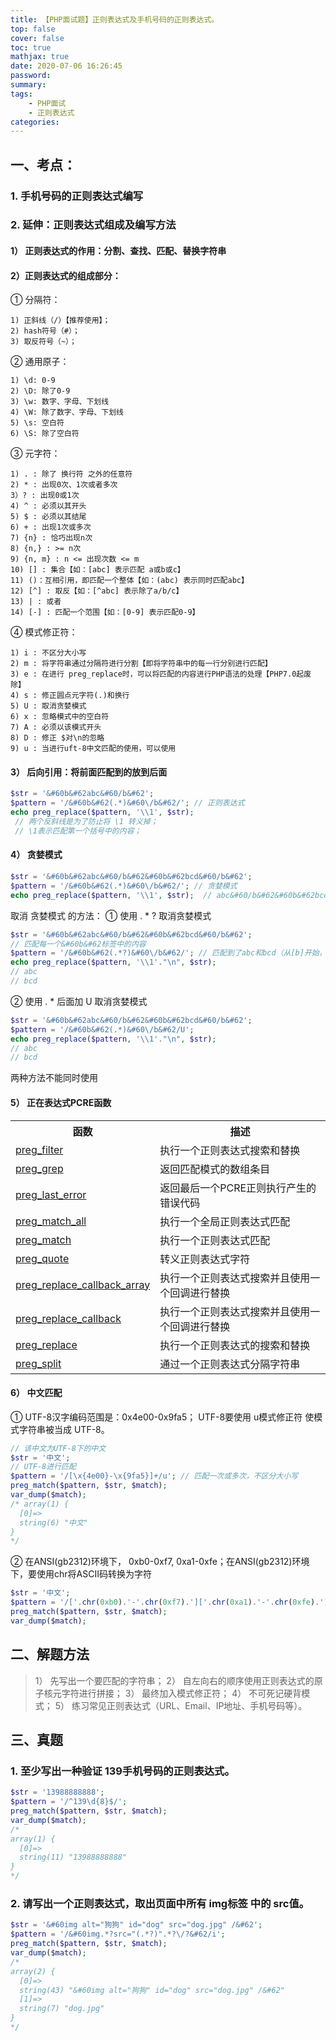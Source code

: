 ```yaml
---
title: 【PHP面试题】正则表达式及手机号码的正则表达式。
top: false
cover: false
toc: true
mathjax: true
date: 2020-07-06 16:26:45
password:
summary:
tags:
    - PHP面试
    - 正则表达式
categories:
---
```

## 一、考点：
### 1. 手机号码的正则表达式编写
### 2. 延伸：正则表达式组成及编写方法
####  1） 正则表达式的作用：分割、查找、匹配、替换字符串
####  2）正则表达式的组成部分：

① 分隔符：

    1) 正斜线（/）【推荐使用】；
    2) hash符号（#）；
    3) 取反符号（~）；

② 通用原子：

    1) \d: 0-9
    2) \D: 除了0-9
    3) \w: 数字、字母、下划线
    4) \W: 除了数字、字母、下划线
    5) \s: 空白符
    6) \S: 除了空白符

③ 元字符：

    1) . : 除了 换行符 之外的任意符
    2) * : 出现0次、1次或者多次
    3）? : 出现0或1次
    4) ^ : 必须以其开头
    5) $ : 必须以其结尾
    6) + : 出现1次或多次
    7) {n} : 恰巧出现n次
    8) {n,} : >= n次
    9) {n, m} : n <= 出现次数 <= m
    10) [] : 集合【如：[abc] 表示匹配 a或b或c】
    11) ()：互相引用，即匹配一个整体【如：(abc) 表示同时匹配abc】
    12) [^] : 取反【如：[^abc] 表示除了a/b/c】
    13) | : 或者
    14) [-] : 匹配一个范围【如：[0-9] 表示匹配0-9】

④ 模式修正符：

    1) i : 不区分大小写
    2) m : 将字符串通过分隔符进行分割【即将字符串中的每一行分别进行匹配】
    3) e : 在进行 preg_replace时，可以将匹配的内容进行PHP语法的处理【PHP7.0起废除】
    4) s : 修正圆点元字符(.)和换行
    5) U : 取消贪婪模式
    6) x : 忽略模式中的空白符
    7) A : 必须以该模式开头
    8) D : 修正 $对\n的忽略
    9) u : 当进行uft-8中文匹配的使用，可以使用

####  3） 后向引用：将前面匹配到的放到后面

```PHP
$str = '&#60b&#62abc&#60/b&#62';
$pattern = '/&#60b&#62(.*)&#60\/b&#62/'; // 正则表达式
echo preg_replace($pattern, '\\1', $str); 
 // 两个反斜线是为了防止将 \1 转义掉；
 // \1表示匹配第一个括号中的内容；
```

####  4） 贪婪模式
```PHP
$str = '&#60b&#62abc&#60/b&#62&#60b&#62bcd&#60/b&#62'; 
$pattern = '/&#60b&#62(.*)&#60\/b&#62/'; // 贪婪模式
echo preg_replace($pattern, '\\1', $str);  // abc&#60/b&#62&#60b&#62bcd
```
取消 贪婪模式 的方法：
① 使用 . * ? 取消贪婪模式
```PHP
$str = '&#60b&#62abc&#60/b&#62&#60b&#62bcd&#60/b&#62'; 
// 匹配每一个&#60b&#62标签中的内容
$pattern = '/&#60b&#62(.*?)&#60\/b&#62/'; // 匹配到了abc和bcd（从[b]开始，匹配到了abc，遇到[/b]结束；再次遇到[b]开始，匹配到了bcd，遇到[/b]结束）
echo preg_replace($pattern, '\\1'."\n", $str); 
// abc
// bcd
```
② 使用 . * 后面加 U 取消贪婪模式

```PHP
$str = '&#60b&#62abc&#60/b&#62&#60b&#62bcd&#60/b&#62';
$pattern = '/&#60b&#62(.*)&#60\/b&#62/U';
echo preg_replace($pattern, '\\1'."\n", $str); 
// abc
// bcd

```

两种方法不能同时使用

#### 5） 正在表达式PCRE函数
<table><tbody><tr><th>函数</th><th>描述</th></tr>
<tr><td>
<a href="https://www.runoob.com/php/php-preg_filter.html" target="_blank">preg_filter</a> </td><td> 执行一个正则表达式搜索和替换</td></tr><tr><td>
<a href="https://www.runoob.com/php/php-preg_grep.html" target="_blank">preg_grep</a> </td><td> 返回匹配模式的数组条目</td></tr><tr><td>
<a href="https://www.runoob.com/php/php-preg_last_error.html" target="_blank">preg_last_error</a> </td><td> 返回最后一个PCRE正则执行产生的错误代码</td></tr><tr><td>
<a href="https://www.runoob.com/php/php-preg_match_all.html" target="_blank">preg_match_all</a> </td><td> 执行一个全局正则表达式匹配</td></tr><tr><td>
<a href="https://www.runoob.com/php/php-preg_match.html" target="_blank">preg_match</a> </td><td> 执行一个正则表达式匹配</td></tr><tr><td>
<a href="https://www.runoob.com/php/php-preg_quote.html" target="_blank">preg_quote</a> </td><td> 转义正则表达式字符</td></tr><tr><td>
<a href="https://www.runoob.com/php/php-preg_replace_callback_array.html" target="_blank">preg_replace_callback_array</a> </td><td> 执行一个正则表达式搜索并且使用一个回调进行替换</td></tr><tr><td>
<a href="https://www.runoob.com/php/php-preg_replace_callback.html" target="_blank">preg_replace_callback</a> </td><td> 执行一个正则表达式搜索并且使用一个回调进行替换</td></tr><tr><td>
<a href="https://www.runoob.com/php/php-preg_replace.html" target="_blank">preg_replace</a> </td><td> 执行一个正则表达式的搜索和替换</td></tr><tr><td>
<a href="https://www.runoob.com/php/php-preg_split.html" target="_blank">preg_split</a> </td><td> 通过一个正则表达式分隔字符串</td></tr></tbody></table>

#### 6） 中文匹配

① UTF-8汉字编码范围是：0x4e00-0x9fa5； UTF-8要使用 u模式修正符 使模式字符串被当成 UTF-8。

```PHP
// 该中文为UTF-8下的中文
$str = '中文'; 
// UTF-8进行匹配
$pattern = '/[\x{4e00}-\x{9fa5}]+/u'; // 匹配一次或多次，不区分大小写
preg_match($pattern, $str, $match);
var_dump($match);
/* array(1) {
  [0]=>
  string(6) "中文"
}
*/
```
② 在ANSI(gb2312)环境下， 0xb0-0xf7, 0xa1-0xfe；在ANSI(gb2312)环境下，要使用chr将ASCII码转换为字符

```PHP
$str = '中文';
$pattern = '/['.chr(0xb0).'-'.chr(0xf7).']['.chr(0xa1).'-'.chr(0xfe).']/';
preg_match($pattern, $str, $match);
var_dump($match);
```
## 二、解题方法

> 1） 先写出一个要匹配的字符串；
2） 自左向右的顺序使用正则表达式的原子核元字符进行拼接；
3） 最终加入模式修正符；
4） 不可死记硬背模式；
5） 练习常见正则表达式（URL、Email、IP地址、手机号码等）。

## 三、真题
### 1. 至少写出一种验证 139手机号码的正则表达式。
```PHP
$str = '13988888888';
$pattern = '/^139\d{8}$/';
preg_match($pattern, $str, $match);
var_dump($match);
/*
array(1) {
  [0]=>
  string(11) "13988888888"
}
*/
```

### 2. 请写出一个正则表达式，取出页面中所有 img标签 中的 src值。

```PHP
$str = '&#60img alt="狗狗" id="dog" src="dog.jpg" /&#62';
$pattern = '/&#60img.*?src="(.*?)".*?\/?&#62/i';
preg_match($pattern, $str, $match);
var_dump($match);
/*
array(2) {
  [0]=>
  string(43) "&#60img alt="狗狗" id="dog" src="dog.jpg" /&#62"
  [1]=>
  string(7) "dog.jpg"
}
*/
```